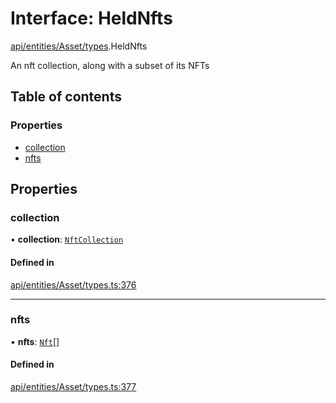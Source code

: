 # Interface: HeldNfts

[api/entities/Asset/types](../wiki/api.entities.Asset.types).HeldNfts

An nft collection, along with a subset of its NFTs

## Table of contents

### Properties

- [collection](../wiki/api.entities.Asset.types.HeldNfts#collection)
- [nfts](../wiki/api.entities.Asset.types.HeldNfts#nfts)

## Properties

### collection

• **collection**: [`NftCollection`](../wiki/api.entities.Asset.NonFungible.NftCollection.NftCollection)

#### Defined in

[api/entities/Asset/types.ts:376](https://github.com/PolymeshAssociation/polymesh-sdk/blob/88db4a91/src/api/entities/Asset/types.ts#L376)

___

### nfts

• **nfts**: [`Nft`](../wiki/api.entities.Asset.NonFungible.Nft.Nft)[]

#### Defined in

[api/entities/Asset/types.ts:377](https://github.com/PolymeshAssociation/polymesh-sdk/blob/88db4a91/src/api/entities/Asset/types.ts#L377)
